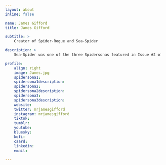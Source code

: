 ```yaml
---
layout: about
inline: false

name: James Gifford
title: James Gifford

subtitle: >
    Creator of Spider-Rogue and Sea-Spider

description: >
    Sea-Spider was one of the three Spidersonas featured in Issue #2 of Spider-Verse (2019-2020).

profile: 
    align: right
    image: James.jpg
    spidersona1:
    spidersona1description:
    spidersona2:
    spidersona2description:
    spidersona3:
    spidersona3description:
    website: 
    twitter: mrjamesgifford
    instagram: mrjamesgifford
    tiktok: 
    tumblr: 
    youtube: 
    bluesky: 
    kofi: 
    caard: 
    linkedin: 
    email: 

---
```


<!-- longer bio here -->
